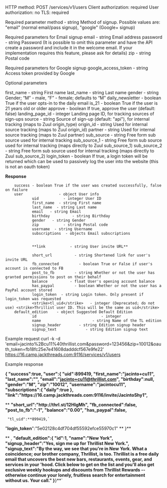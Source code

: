 HTTP method: POST /services/v1/users
Client authorization: required
User authorization: no
TLS: required

Required parameter
method        - string Method of signup. Possible values are: "email" (normal email/pass signup), "google" (Google+ signup)


Required parameters for Email signup
 email  - string Email address
 password - string Password (It is possible to omit this parameter and have the API create a password and include it in the welcome email. If your implementation requires this feature, please ask for details)
 zip          - string Postal code


Required parameters for Google signup
 google_access_token  - string Access token provided by Google

Optional parameters

 first_name  - string First name
 last_name  - string Last name
 gender   - string Gender; “M” - male, “F” - female; defaults to “M”
 daily_newsletter - boolean True if the user opts-in to the daily email
 is_21   - boolean True if the user is 21 years old or older
 approve          - boolean If true, approve the user (default: false)
        landing_page_id  - integer Landing page ID, for tracking sources of sign-ups
        source  - string Source of sign-up (default: "api"), for internal tracking (maps to Zuul origin_type)
 origin_id - string Used for internal source tracking (maps to Zuul origin_id)
 partner - string Used for internal source tracking (maps to Zuul partner)
        sub_source  - string Free form sub source used for internal tracking
        sub_source_1 - string Free form sub source used for internal tracking (maps directly to Zuul sub_source_1)
        sub_source_2 - string Free form sub source used for internal tracking (maps directly to Zuul sub_source_2)
        login_token  - boolean If true, a login token will be returned which can be used to passively log the user into the website (this is not an oauth token)
       

**Response**

        success - boolean True if the user was created successfully, false on failure
        user                - object User info
                uid           - integer User ID
                first_name  - string First name
                last_name  - string Last name
                email   - string Email
                birthday          - string Birthday
                gender   - string Gender
                zip           - string Postal code
                username  - string Username
                subscriptions  - objects Email subscriptions


                **link           - string User invite URL**

                short_url          - string Shortened link for user's invite URL
                fb_connected         - boolean True or False if user's account is connected to FB
                post_to_fb         - string Whether or not the user has granted permissions to post on their behalf
                balance          - float User's opening account balance
                has_paypal         - boolean Whether or not the user has a PayPal account stored
                login_token  - string Login token. Only present if login_token was requested
                <strike>tl_uid</strike>   - integer (Deprecated; do not use) <strike>Thrillist user ID. This will be the same as uid</strike>
        default_edition    - object Suggested Default Edition
                id                             - integer
                name                       - string Name of the TL edition
                signup_header        - string Edition signup header
                signup_text             - string Edition signup text

Example request
        curl -k -d 'email=jacinto%2Bcu11%40thrillist.com&password=123456&zip=10012&oauth_token=fb18fc25e7e41608dadddcf567e9fe22' https://16.camp.jackthreads.com:9116/services/v1/users

Example response
        
**{
  "success":true,
  "user":{
     "uid":899419,
     "first_name":"jacinto+cu11",
     "last_name":"",
     "email":"jacinto+cu11@thrillist.com",
     "birthday":null,
     "gender":"M",
     "zip":"10012",
     "username":"jacintocu11",
     "subscriptions":{
        "daily":true
     },
     "link":"https:\/\/16.camp.jackthreads.com:9116\/invite\/JacintoShy1",**

** **"short_url":"http:\/\/thrl.st\/12HIgMh",
     "fb_connected":false,
     "post_to_fb":"-1",
     "balance":"0.00",
     "has_paypal":false,**

     "tl_uid":**899419,`
 "**login_token**":"5e02128c4df704df55592efce55970c1"
**  }**

**  , **"**default_edition**":{
            "**id**":1,
            "**name**":"New York",
            "**signup_header**":"Yes, sign me up for Thrillist New York.",
            "**signup_text**":"By the way, we see that you're in New York.  What a coincidence; our brother company, Thrillist, is too. Thrillist is a free daily email that uncovers the best new bars, restaurants, events, gear, and services in your 'hood.  Click below to get on the list and you'll also get exclusive weekly hookups and discounts from Thrillist Rewards -- otherwise continue your lonely, fruitless search for entertainment without us.  Your call."
          }**}**`
